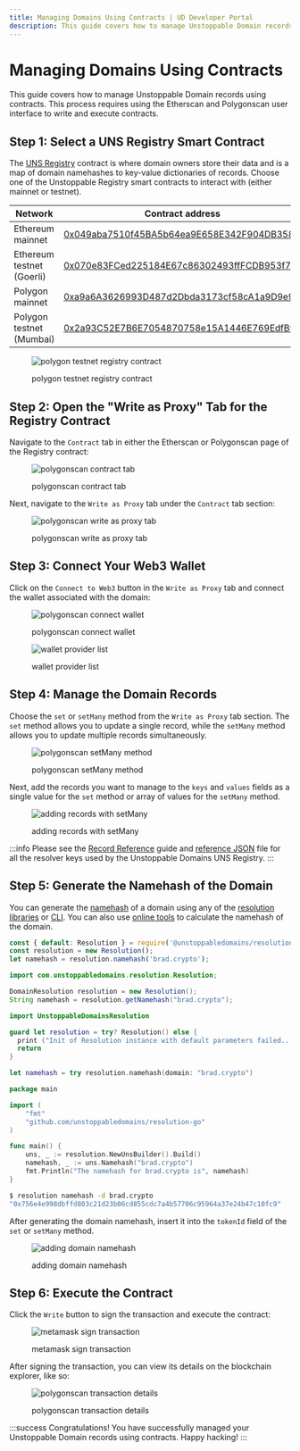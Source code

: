 ```yaml
---
title: Managing Domains Using Contracts | UD Developer Portal
description: This guide covers how to manage Unstoppable Domain records using the Etherscan and Polygonscan user interfaces to write and execute contracts.
---
```


# Managing Domains Using Contracts

This guide covers how to manage Unstoppable Domain records using contracts. This process requires using the Etherscan and Polygonscan user interface to write and execute contracts.

## Step 1: Select a UNS Registry Smart Contract

The [UNS Registry](../../developer-toolkit/smart-contracts/uns-smart-contracts/#unsregistry) contract is where domain owners store their data and is a map of domain namehashes to key-value dictionaries of records. Choose one of the Unstoppable Registry smart contracts to interact with (either mainnet or testnet).

| Network                   | Contract address                                                                                                                |
| ------------------------- | ------------------------------------------------------------------------------------------------------------------------------- |
| Ethereum mainnet          | [0x049aba7510f45BA5b64ea9E658E342F904DB358D](https://etherscan.io/address/0x049aba7510f45BA5b64ea9E658E342F904DB358D)           |
| Ethereum testnet (Goerli) | [0x070e83FCed225184E67c86302493ffFCDB953f71](https://goerli.etherscan.io/address/0x070e83FCed225184E67c86302493ffFCDB953f71)    |
| Polygon mainnet           | [0xa9a6A3626993D487d2Dbda3173cf58cA1a9D9e9f](https://polygonscan.com/address/0xa9a6A3626993D487d2Dbda3173cf58cA1a9D9e9f)        |
| Polygon testnet (Mumbai)  | [0x2a93C52E7B6E7054870758e15A1446E769EdfB93](https://mumbai.polygonscan.com/address/0x2a93C52E7B6E7054870758e15A1446E769EdfB93) |

<figure>

![polygon testnet registry contract](/images/polygon-testnet-registry-contract.png)

<figcaption>polygon testnet registry contract</figcaption>
</figure>

## Step 2: Open the "Write as Proxy" Tab for the Registry Contract

Navigate to the `Contract` tab in either the Etherscan or Polygonscan page of the Registry contract:

<figure>

![polygonscan contract tab](/images/polygonscan-contract-tab.png '#width=50%')

<figcaption>polygonscan contract tab</figcaption>
</figure>

Next, navigate to the `Write as Proxy` tab under the `Contract` tab section:

<figure>

![polygonscan write as proxy tab](/images/polygonscan-write-as-proxy-tab.png '#width=50%')

<figcaption>polygonscan write as proxy tab</figcaption>
</figure>

## Step 3: Connect Your Web3 Wallet

Click on the `Connect to Web3` button in the `Write as Proxy` tab and connect the wallet associated with the domain:

<figure class="half-inline-block">

![polygonscan connect wallet](/images/polygonscan-connect-wallet.png)

<figcaption>polygonscan connect wallet</figcaption>
</figure>

<figure class="half-inline-block">

![wallet provider list](/images/wallet-provider-list.png)

<figcaption>wallet provider list</figcaption>
</figure>

## Step 4: Manage the Domain Records

Choose the `set` or `setMany` method from the `Write as Proxy` tab section. The `set` method allows you to update a single record, while the `setMany` method allows you to update multiple records simultaneously.

<figure>

![polygonscan setMany method](/images/polygonscan-setmany-method.png '#width=50%')

<figcaption>polygonscan setMany method</figcaption>
</figure>

Next, add the records you want to manage to the `keys` and `values` fields as a single value for the `set` method or array of values for the `setMany` method.

<figure>

![adding records with setMany](/images/adding-records-with-setmany.png)

<figcaption>adding records with setMany</figcaption>
</figure>

:::info
Please see the [Record Reference](../../getting-started/domain-registry-essentials/records-reference/) guide and [reference JSON](https://github.com/unstoppabledomains/uns/blob/main/resolver-keys.json) file for all the resolver keys used by the Unstoppable Domains UNS Registry.
:::

## Step 5: Generate the Namehash of the Domain

You can generate the [namehash](../../getting-started/domain-registry-essentials/namehashing/) of a domain using any of the [resolution libraries](../../developer-toolkit/resolution-libraries/libraries-overview/) or [CLI](../../developer-toolkit/resolution-cli/). You can also use [online tools](https://swolfeyes.github.io/ethereum-namehash-calculator/) to calculate the namehash of the domain.

```javascript JavaScript
const { default: Resolution } = require('@unstoppabledomains/resolution');
const resolution = new Resolution();
let namehash = resolution.namehash('brad.crypto');
```

```java Java
import com.unstoppabledomains.resolution.Resolution;

DomainResolution resolution = new Resolution();
String namehash = resolution.getNamehash("brad.crypto");
```

```swift Swift
import UnstoppableDomainsResolution

guard let resolution = try? Resolution() else {
  print ("Init of Resolution instance with default parameters failed...")
  return
}

let namehash = try resolution.namehash(domain: "brad.crypto")
```

```go Golang
package main

import (
    "fmt"
    "github.com/unstoppabledomains/resolution-go"
)

func main() {
    uns, _ := resolution.NewUnsBuilder().Build()
    namehash, _ := uns.Namehash("brad.crypto")
    fmt.Println("The namehash for brad.crypto is", namehash)
}
```

```bash Resolution CLI
$ resolution namehash -d brad.crypto
"0x756e4e998dbffd803c21d23b06cd855cdc7a4b57706c95964a37e24b47c10fc9"
```

After generating the domain namehash, insert it into the `tokenId` field of the `set` or `setMany` method.

<figure>

![adding domain namehash](/images/adding-domain-namehash.png)

<figcaption>adding domain namehash</figcaption>
</figure>

## Step 6: Execute the Contract

Click the `Write` button to sign the transaction and execute the contract:

<figure>

![metamask sign transaction](/images/metamask-sign-transaction.png '#width=50%')

<figcaption>metamask sign transaction</figcaption>
</figure>

After signing the transaction, you can view its details on the blockchain explorer, like so:

<figure>

![polygonscan transaction details](/images/polygonscan-transaction-details.png '#width=50%')

<figcaption>polygonscan transaction details</figcaption>
</figure>

:::success Congratulations!
You have successfully managed your Unstoppable Domain records using contracts. Happy hacking!
:::
